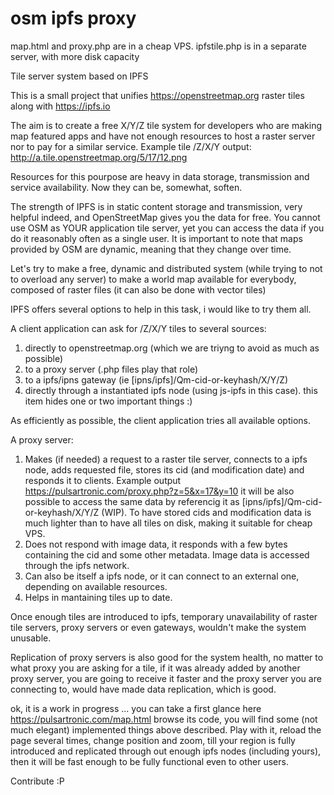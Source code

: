 # osm ipfs proxy
map.html and proxy.php are in a cheap VPS.
ipfstile.php is in a separate server, with more disk capacity

Tile server system based on IPFS

This is a small project that unifies https://openstreetmap.org raster tiles along with https://ipfs.io

The aim is to create a free X/Y/Z tile system for developers who are making map featured apps and have not enough resources to host a raster server nor to pay for a similar service.
Example tile /Z/X/Y output: http://a.tile.openstreetmap.org/5/17/12.png

Resources for this pourpose are heavy in data storage, transmission and service availability. Now they can be, somewhat, soften.

The strength of IPFS is in static content storage and transmission, very helpful indeed, and OpenStreetMap gives you the data for free. You cannot use OSM as YOUR application tile server, yet you can access the data if you do it reasonably often as a single user. It is important to note that maps provided by OSM are dynamic, meaning that they change over time.

Let's try to make a free, dynamic and distributed system (while trying to not to overload any server) to make a world map available for everybody, composed of raster files (it can also be done with vector tiles)

IPFS offers several options to help in this task, i would like to try them all.

A client application can ask for /Z/X/Y tiles to several sources:
1) directly to openstreetmap.org (which we are triyng to avoid as much as possible)
2) to a proxy server (.php files play that role)
3) to a ipfs/ipns gateway (ie [ipns/ipfs]/Qm-cid-or-keyhash/X/Y/Z)
4) directly through a instantiated ipfs node (using js-ipfs in this case). this item hides one or two important things :)

As efficiently as possible, the client application tries all available options.

A proxy server:
1) Makes (if needed) a request to a raster tile server, connects to a ipfs node, adds requested file, stores its cid (and modification date) and responds it to clients.
Example output https://pulsartronic.com/proxy.php?z=5&x=17&y=10 it will be also possible to access the same data by referencig it as [ipns/ipfs]/Qm-cid-or-keyhash/X/Y/Z (WIP).
To have stored cids and modification data is much lighter than to have all tiles on disk, making it suitable for cheap VPS.
2) Does not respond with image data, it responds with a few bytes containing the cid and some other metadata. Image data is accessed through the ipfs network.
3) Can also be itself a ipfs node, or it can connect to an external one, depending on available resources.
4) Helps in mantaining tiles up to date.

Once enough tiles are introduced to ipfs, temporary unavailability of raster tile servers, proxy servers or even gateways, wouldn't make the system unusable.

Replication of proxy servers is also good for the system health, no matter to what proxy you are asking for a tile, if it was already added by another proxy server, you are going to receive it faster and the proxy server you are connecting to, would have made data replication, which is good.

ok, it is a work in progress ... you can take a first glance here https://pulsartronic.com/map.html browse its code, you will find some (not much elegant) implemented things above described.
Play with it, reload the page several times, change position and zoom, till your region is fully introduced and replicated through out enough ipfs nodes (including yours), then it will be fast enough to be fully functional even to other users.

Contribute :P

